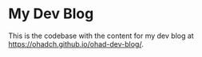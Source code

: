 # My Dev Blog

This is the codebase with the content for my dev blog at https://ohadch.github.io/ohad-dev-blog/.
